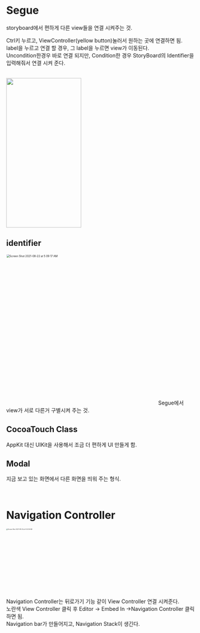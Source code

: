 # Segue

storyboard에서 편하게 다른 view들을 연결 시켜주는 것.

Ctrl키 누르고, ViewController(yellow button)눌러서 원하는 곳에 연결하면 됨.  
label을 누르고 연결 할 경우, 그 label을 누르면 view가 이동된다.  
Uncondition한경우 바로 연결 되지만, Condition한 경우 StoryBoard의 Identifier을 입력해줘서 연결 시켜 준다.  

<br>

<img src="https://user-images.githubusercontent.com/84604563/130148062-bc661e36-26a4-45d4-b379-566877f4e87f.png" width="200" height="400"/>


## identifier

<img width="804" alt="Screen Shot 2021-08-22 at 5 09 17 AM" src="https://user-images.githubusercontent.com/84604563/130333830-b98fbf38-1c99-4c8f-bb17-6401653977b5.png" style="zoom:50%">
Segue에서 view가 서로 다른거 구별시켜 주는 것.

<br>

## CocoaTouch Class
AppKit 대신 UIKit을 사용해서 조금 더 편하게 UI 만들게 함.

## Modal

지금 보고 있는 화면에서 다른 화면을 띄워 주는 형식.

<br>

# Navigation Controller

<img width="681" alt="Screen Shot 2021-08-22 at 5 06 36 AM" src="https://user-images.githubusercontent.com/84604563/130333863-270dbcff-1c4c-427c-8dca-aa0d0fad09de.png" style="zoom:25%;">

Navigation Controller는 뒤로가기 기능 같이 View Controller 연결 시켜준다.  
노란색 View Controller 클릭 후 Editor -> Embed In ->Navigation Controller 클릭하면 됨.  
Navigation bar가 만들어지고, Navigation Stack이 생긴다. 


